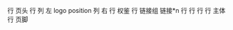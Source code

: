 行 页头
    行 
        列 左
            logo
            position
        列 右
            行 权鉴
            行 链接组
                链接*n
    行
    行
    行
行 主体
行 页脚